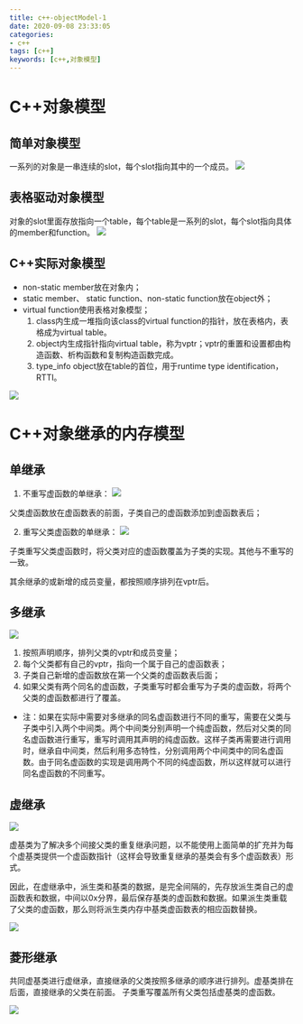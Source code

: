 ```yaml
---
title: c++-objectModel-1
date: 2020-09-08 23:33:05
categories: 
- c++
tags: [c++]
keywords: [c++,对象模型]
---
```


# C++对象模型

## 简单对象模型

一系列的对象是一串连续的slot，每个slot指向其中的一个成员。
![](https://jaroffertree.oss-cn-hongkong.aliyuncs.com/20200908234058.png)

## 表格驱动对象模型

对象的slot里面存放指向一个table，每个table是一系列的slot，每个slot指向具体的member和function。
![](https://jaroffertree.oss-cn-hongkong.aliyuncs.com/20200908234146.png)

## C++实际对象模型

* non-static member放在对象内；
* static member、 static function、non-static function放在object外；
* virtual function使用表格对象模型；
    1. class内生成一堆指向该class的virtual function的指针，放在表格内，表格成为virtual table。
    2. object内生成指针指向virtual table，称为vptr；vptr的重置和设置都由构造函数、析构函数和复制构造函数完成。
    3. type_info object放在table的首位，用于runtime type identification，RTTI。

![](https://jaroffertree.oss-cn-hongkong.aliyuncs.com/20200908234349.png)

# C++对象继承的内存模型

## 单继承

1. 不重写虚函数的单继承：
![](https://jaroffertree.oss-cn-hongkong.aliyuncs.com/20200912154315.png)

父类虚函数放在虚函数表的前面，子类自己的虚函数添加到虚函数表后；


2. 重写父类虚函数的单继承：
![](https://jaroffertree.oss-cn-hongkong.aliyuncs.com/20200912154504.png)

子类重写父类虚函数时，将父类对应的虚函数覆盖为子类的实现。其他与不重写的一致。

其余继承的或新增的成员变量，都按照顺序排列在vptr后。

## 多继承

![](https://jaroffertree.oss-cn-hongkong.aliyuncs.com/20200912154840.png)

1. 按照声明顺序，排列父类的vptr和成员变量；
2. 每个父类都有自己的vptr，指向一个属于自己的虚函数表；
3. 子类自己新增的虚函数放在第一个父类的虚函数表后面；
4. 如果父类有两个同名的虚函数，子类重写时都会重写为子类的虚函数，将两个父类的虚函数都进行了覆盖。

* 注：如果在实际中需要对多继承的同名虚函数进行不同的重写，需要在父类与子类中引入两个中间类。两个中间类分别声明一个纯虚函数，然后对父类的同名虚函数进行重写，重写时调用其声明的纯虚函数。这样子类再需要进行调用时，继承自中间类，然后利用多态特性，分别调用两个中间类中的同名虚函数。由于同名虚函数的实现是调用两个不同的纯虚函数，所以这样就可以进行同名虚函数的不同重写。


## 虚继承
![](https://jaroffertree.oss-cn-hongkong.aliyuncs.com/20200912161827.png)

虚基类为了解决多个间接父类的重复继承问题，以不能使用上面简单的扩充并为每个虚基类提供一个虚函数指针（这样会导致重复继承的基类会有多个虚函数表）形式。

因此，在虚继承中，派生类和基类的数据，是完全间隔的，先存放派生类自己的虚函数表和数据，中间以0x分界，最后保存基类的虚函数和数据。如果派生类重载了父类的虚函数，那么则将派生类内存中基类虚函数表的相应函数替换。

![](https://jaroffertree.oss-cn-hongkong.aliyuncs.com/20200912163008.png)

## 菱形继承

共同虚基类进行虚继承，直接继承的父类按照多继承的顺序进行排列。虚基类排在后面，直接继承的父类在前面。
子类重写覆盖所有父类包括虚基类的虚函数。

![](https://jaroffertree.oss-cn-hongkong.aliyuncs.com/20200912164817.png)

